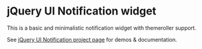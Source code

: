 # jQuery UI Notification widget

This is a basic and minimalistic notification widget with themeroller support.

See [jQuery UI Notification project page](http://writeless.se/projects/jquery-ui-notification/) for demos & documentation.
